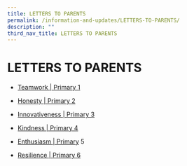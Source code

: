 ```yaml
---
title: LETTERS TO PARENTS
permalink: /information-and-updates/LETTERS-TO-PARENTS/
description: ""
third_nav_title: LETTERS TO PARENTS
---
```

# LETTERS TO PARENTS

* <a href="https://jurongwestpri-moe-edu-sg-admin.cwp.sg/information-and-updates/letters-to-parents/teamwork-p1">Teamwork | Primary 1</a>

* [Honesty | Primary 2](https://jurongwestpri-moe-edu-sg-admin.cwp.sg/information-and-updates/letters-to-parents/honesty-p2)
* [Innovativeness | Primary 3](https://jurongwestpri-moe-edu-sg-admin.cwp.sg/information-and-updates/letters-to-parents/innovativeness-p3)
* [Kindness | Primary 4](https://jurongwestpri-moe-edu-sg-admin.cwp.sg/information-and-updates/letters-to-parents/kindness-p4)
* [Enthusiasm | Primary](https://jurongwestpri-moe-edu-sg-admin.cwp.sg/information-and-updates/letters-to-parents/enthusiasm-p5) 5
* [Resilience | Primary 6](https://jurongwestpri-moe-edu-sg-admin.cwp.sg/information-and-updates/letters-to-parents/resilience-p6)